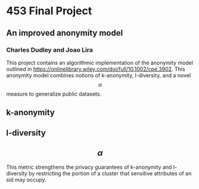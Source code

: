 # 453 Final Project
## An improved anonymity model
### Charles Dudley and Joao Lira

This project contains an algorithmic implementation of the anonymity model outlined
    in https://onlinelibrary.wiley.com/doi/full/10.1002/cpe.3902. This anonymity model
    combines notions of k-anonymity, l-diversity, and a novel $$\alpha$$ measure to
    generalize public datasets.

## k-anonymity
## l-diversity
## $$\alpha$$
This metric strengthens the privacy guarantees of k-anonymity and l-diversity
    by restricting the portion of a cluster that sensitive attributes of an
    sid may occupy. 